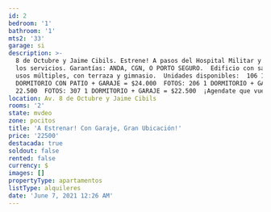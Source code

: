 ```yaml
---
id: 2
bedroom: '1'
bathroom: '1'
mts2: '33'
garage: si
description: >-
  8 de Octubre y Jaime Cibils. Estrene! A pasos del Hospital Militar y de todos
  los servicios. Garantías: ANDA, CGN, O PORTO SEGURO.  Edificio con salón de
  usos múltiples, con terraza y gimnasio.  Unidades disponibles:  106 1
  DORMITORIO CON PATIO + GARAJE = $24.000  FOTOS: 206 1 DORMITORIO + GARAJE = $
  22.500  FOTOS: 307 1 DORMITORIO + GARAJE = $22.500  ¡Agendate que vuelan!
location: Av. 8 de Octubre y Jaime Cibils
rooms: '2'
state: mvdeo
zone: pocitos
title: 'A Estrenar! Con Garaje, Gran Ubicación!'
price: '22500'
destacada: true
soldout: false
rented: false
currency: $
images: []
propertyType: apartamentos
listType: alquileres
date: 'June 7, 2021 12:26 AM'
---
```


